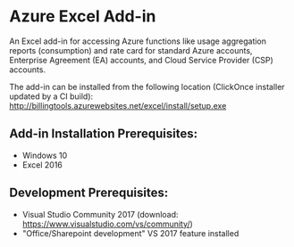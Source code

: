 # Azure Excel Add-in
An Excel add-in for accessing Azure functions like usage aggregation reports (consumption) and rate card for standard Azure accounts, Enterprise Agreement (EA) accounts, and Cloud Service Provider (CSP) accounts.

The add-in can be installed from the following location (ClickOnce installer updated by a CI build):
http://billingtools.azurewebsites.net/excel/install/setup.exe

## Add-in Installation Prerequisites:
* Windows 10
* Excel 2016

## Development Prerequisites:
* Visual Studio Community 2017 (download: https://www.visualstudio.com/vs/community/)
* "Office/Sharepoint development" VS 2017 feature installed
